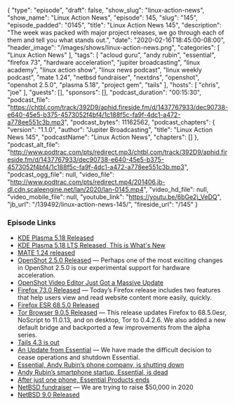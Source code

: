 {
  "type": "episode",
  "draft": false,
  "show_slug": "linux-action-news",
  "show_name": "Linux Action News",
  "episode": 145,
  "slug": "145",
  "episode_padded": "0145",
  "title": "Linux Action News 145",
  "description": "The week was packed with major project releases, we go through each of them and tell you what stands out.",
  "date": "2020-02-16T18:45:00-08:00",
  "header_image": "/images/shows/linux-action-news.png",
  "categories": [
    "Linux Action News"
  ],
  "tags": [
    "acloud guru",
    "andy rubin",
    "essential",
    "firefox 73",
    "hardware acceleration",
    "jupiter broadcasting",
    "linux academy",
    "linux action show",
    "linux news podcast",
    "linux weekly podcast",
    "mate 1.24",
    "netbsd fundraiser",
    "nextdns",
    "openshot",
    "openshot 2.5.0",
    "plasma 5.18",
    "project gem",
    "tails"
  ],
  "hosts": [
    "chris",
    "joe"
  ],
  "guests": [],
  "sponsors": [],
  "podcast_duration": "00:15:30",
  "podcast_file": "https://chtbl.com/track/392D9/aphid.fireside.fm/d/1437767933/dec90738-e640-45e5-b375-4573052f4bf4/1c188f5c-fa9f-4dc1-a472-a778ee551c3b.mp3",
  "podcast_bytes": 11162562,
  "podcast_chapters": {
    "version": "1.1.0",
    "author": "Jupiter Broadcasting",
    "title": "Linux Action News 145",
    "podcastName": "Linux Action News",
    "chapters": []
  },
  "podcast_alt_file": "http://www.podtrac.com/pts/redirect.mp3/chtbl.com/track/392D9/aphid.fireside.fm/d/1437767933/dec90738-e640-45e5-b375-4573052f4bf4/1c188f5c-fa9f-4dc1-a472-a778ee551c3b.mp3",
  "podcast_ogg_file": null,
  "video_file": "http://www.podtrac.com/pts/redirect.mp4/201406.jb-dl.cdn.scaleengine.net/lan/2020/lan-0145.mp4",
  "video_hd_file": null,
  "video_mobile_file": null,
  "youtube_link": "https://youtu.be/6bGe2j_VeDQ",
  "jb_url": "/139492/linux-action-news-145/",
  "fireside_url": "/145"
}


### Episode Links

  * [KDE Plasma 5.18 Released](https://kde.org/announcements/plasma-5.18.0 "KDE Plasma 5.18 Released")
  * [KDE Plasma 5.18 LTS Released, This is What's New](https://www.omgubuntu.co.uk/2020/01/kde-plasma-5-18-lts-features "KDE Plasma 5.18 LTS Released, This is What's New")
  * [MATE 1.24 released](https://mate-desktop.org/blog/2020-02-10-mate-1-24-released/ "MATE 1.24 released")
  * [OpenShot 2.5.0 Released](https://www.openshot.org/blog/2020/02/08/openshot-250-released-video-editing-hardware-acceleration/ "OpenShot 2.5.0 Released") — Perhaps one of the most exciting changes in OpenShot 2.5.0 is our experimental support for hardware acceleration.
  * [OpenShot Video Editor Just Got a Massive Update](https://www.omgubuntu.co.uk/2020/02/openshot-2-5-release-install-on-ubuntu "OpenShot Video Editor Just Got a Massive Update")
  * [Firefox 73.0 Released](https://www.mozilla.org/en-US/firefox/73.0/releasenotes/ "Firefox 73.0 Released") — Today’s Firefox release includes two features that help users view and read website content more easily, quickly. 
  * [Firefox ESR 68.5.0 Released](https://www.mozilla.org/en-US/firefox/68.5.0/releasenotes/ "Firefox ESR 68.5.0 Released")
  * [Tor Browser 9.0.5 Released](https://blog.torproject.org/new-release-tor-browser-905 "Tor Browser 9.0.5 Released") — This release updates Firefox to 68.5.0esr, NoScript to 11.0.13, and on desktop, Tor to 0.4.2.6. We also added a new default bridge and backported a few improvements from the alpha series.
  * [Tails 4.3 is out](https://tails.boum.org/news/version_4.3/index.en.html "Tails 4.3 is out")
  * [An Update from Essential](https://www.essential.com/blog/essential-update "An Update from Essential") — We have made the difficult decision to cease operations and shutdown Essential.
  * [Essential, Andy Rubin’s phone company, is shutting down](https://www.theverge.com/2020/2/12/21134985/essential-phone-shutting-down-andy-rubin-startup "Essential, Andy Rubin’s phone company, is shutting down")
  * [Andy Rubin’s smartphone startup, Essential, is dead](https://arstechnica.com/gadgets/2020/02/andy-rubins-smartphone-startup-essential-is-dead/ "Andy Rubin’s smartphone startup, Essential, is dead")
  * [After just one phone, Essential Products ends](https://www.theregister.co.uk/2020/02/13/essential_products_closed/ "After just one phone, Essential Products ends")
  * [NetBSD fundraiser](https://blog.netbsd.org/tnf/entry/fundraising_2020 "NetBSD fundraiser") — We are trying to raise $50,000 in 2020
  * [NetBSD 9.0 Released](https://blog.netbsd.org/tnf/entry/netbsd_9_0_available "NetBSD 9.0 Released")


